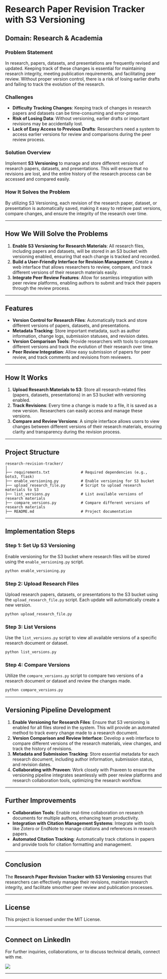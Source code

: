 # **Research Paper Revision Tracker with S3 Versioning**

## **Domain**: Research & Academia

### **Problem Statement**
In research, papers, datasets, and presentations are frequently revised and updated. Keeping track of these changes is essential for maintaining research integrity, meeting publication requirements, and facilitating peer review. Without proper version control, there is a risk of losing earlier drafts and failing to track the evolution of the research.

### **Challenges**
- **Difficulty Tracking Changes**: Keeping track of changes in research papers and datasets can be time-consuming and error-prone.
- **Risk of Losing Data**: Without versioning, earlier drafts or important revisions may be accidentally lost.
- **Lack of Easy Access to Previous Drafts**: Researchers need a system to access earlier versions for review and comparisons during the peer review process.

### **Solution Overview**
Implement **S3 Versioning** to manage and store different versions of research papers, datasets, and presentations. This will ensure that no revisions are lost, and the entire history of the research process can be accessed and compared easily.

### **How It Solves the Problem**
By utilizing S3 Versioning, each revision of the research paper, dataset, or presentation is automatically saved, making it easy to retrieve past versions, compare changes, and ensure the integrity of the research over time.

---

## **How We Will Solve the Problems**

1. **Enable S3 Versioning for Research Materials**: All research files, including papers and datasets, will be stored in an S3 bucket with versioning enabled, ensuring that each change is tracked and recorded.
2. **Build a User-Friendly Interface for Revision Management**: Create a web interface that allows researchers to review, compare, and track different versions of their research materials easily.
3. **Integrate Peer Review Features**: Allow for seamless integration with peer review platforms, enabling authors to submit and track their papers through the review process.

---

## **Features**
- **Version Control for Research Files**: Automatically track and store different versions of papers, datasets, and presentations.
- **Metadata Tracking**: Store important metadata, such as author information, change logs, submission statuses, and revision dates.
- **Version Comparison Tools**: Provide researchers with tools to compare different versions and track the evolution of their research over time.
- **Peer Review Integration**: Allow easy submission of papers for peer review, and track comments and revisions from reviewers.

---

## **How It Works**

1. **Upload Research Materials to S3**: Store all research-related files (papers, datasets, presentations) in an S3 bucket with versioning enabled.
2. **Track Revisions**: Every time a change is made to a file, it is saved as a new version. Researchers can easily access and manage these versions.
3. **Compare and Review Versions**: A simple interface allows users to view changes between different versions of their research materials, ensuring clarity and transparency during the revision process.

---

## **Project Structure**

```plaintext
research-revision-tracker/
│
├── requirements.txt              # Required dependencies (e.g., boto3, flask)
├── enable_versioning.py          # Enable versioning for S3 bucket
├── upload_research_file.py       # Script to upload research materials to S3
├── list_versions.py              # List available versions of research materials
├── compare_versions.py           # Compare different versions of research materials
├── README.md                     # Project documentation
```

---

## **Implementation Steps**

### **Step 1: Set Up S3 Versioning**
Enable versioning for the S3 bucket where research files will be stored using the `enable_versioning.py` script.

```bash
python enable_versioning.py
```

### **Step 2: Upload Research Files**
Upload research papers, datasets, or presentations to the S3 bucket using the `upload_research_file.py` script. Each update will automatically create a new version.

```bash
python upload_research_file.py
```

### **Step 3: List Versions**
Use the `list_versions.py` script to view all available versions of a specific research document or dataset.

```bash
python list_versions.py
```

### **Step 4: Compare Versions**
Utilize the `compare_versions.py` script to compare two versions of a research document or dataset and review the changes made.

```bash
python compare_versions.py
```

---

## **Versioning Pipeline Development**

1. **Enable Versioning for Research Files**: Ensure that S3 versioning is enabled for all files stored in the system. This will provide an automated method to track every change made to a research document.
2. **Version Comparison and Review Interface**: Develop a web interface to compare different versions of the research materials, view changes, and track the history of revisions.
3. **Metadata and Submission Tracking**: Store essential metadata for each research document, including author information, submission status, and revision dates.
4. **Collaborating with Praveen**: Work closely with Praveen to ensure the versioning pipeline integrates seamlessly with peer review platforms and research collaboration tools, optimizing the research workflow.

---

## **Further Improvements**
- **Collaboration Tools**: Enable real-time collaboration on research documents for multiple authors, enhancing team productivity.
- **Integration with Citation Management Systems**: Integrate with tools like Zotero or EndNote to manage citations and references in research papers.
- **Automated Citation Tracking**: Automatically track citations in papers and provide tools for citation formatting and management.

---

## **Conclusion**
The **Research Paper Revision Tracker with S3 Versioning** ensures that researchers can effectively manage their revisions, maintain research integrity, and facilitate smoother peer review and publication processes.

---

## **License**

This project is licensed under the MIT License.

---

## **Connect on LinkedIn**

For further inquiries, collaborations, or to discuss technical details, connect with me.

[<img src="https://img.shields.io/badge/LinkedIn-0077B5?style=for-the-badge&logo=linkedin&logoColor=white" />](https://www.linkedin.com/in/praveennarasimman/)

---
